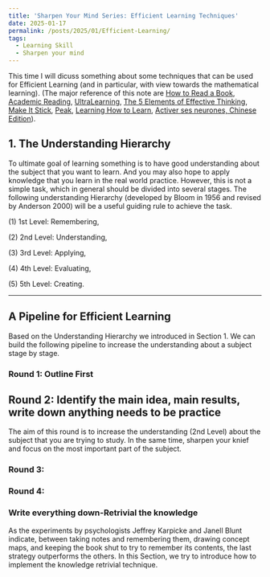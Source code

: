 ```yaml
---
title: 'Sharpen Your Mind Series: Efficient Learning Techniques'
date: 2025-01-17
permalink: /posts/2025/01/Efficient-Learning/
tags:
  - Learning Skill
  - Sharpen your mind
---
```



This time I will dicuss something about some techniques that can be used for Efficient Learning (and in particular, with view towards the mathematical learning). (The major reference of this note are [How to Read a Book](https://www.amazon.com/How-Read-Book-Classic-Intelligent/dp/0671212095/ref=pd_scr_dp_alt_d_d_sccl_3_16/137-4184692-9519920?pd_rd_w=XpGOO&content-id=amzn1.sym.9fbdb2a5-260d-4914-88b2-e8fdbc5ad804&pf_rd_p=9fbdb2a5-260d-4914-88b2-e8fdbc5ad804&pf_rd_r=4TEZE1T33344XQT1ZCCX&pd_rd_wg=wBYWZ&pd_rd_r=335413b1-8fad-4d6b-83aa-9e5fc10fc685&pd_rd_i=0671212095&psc=1), [Academic Reading](https://www.amazon.com/Academic-Reading-8th-Kathleen-McWhorter/dp/0321865820/?_encoding=UTF8&pd_rd_w=4jnzi&content-id=amzn1.sym.bc3ba8d1-5076-4ab7-9ba8-a5c6211e002d&pf_rd_p=bc3ba8d1-5076-4ab7-9ba8-a5c6211e002d&pf_rd_r=137-4184692-9519920&pd_rd_wg=JRySp&pd_rd_r=dc47a1eb-97a1-4f55-ab51-3dfd02f1d446&ref_=aufs_ap_sc_dsk), [UltraLearning](https://www.amazon.com/Ultralearning-Scott-Young-audiobook/dp/B07ST3Z1Q6/ref=sr_1_1?crid=1AL9GCEQ24P3W&dib=eyJ2IjoiMSJ9.VM-rPG7e0RaHU4nP-vgg4tLcl9UzORLHCZvhIvA2v-K93NoKtP_KMaVQCYiVg5HeP6x7bIN5ikCMWlHZzft5uHSBu3GXbtW8w7jXtNbcLvOmLnWVIWNJm3irNSeo4s1fBxFGSxkldHd2WQUvzw_BeSfGLwQlKysCU5AewvnQ9LfbbXRUdN3WOjYzkwmVMMgeTw9HA0O_-b0He_gcGEu1Ew1w30qgiJMSnz_dY1YGwtE.ujJOHfL8hZEeJ1k7RBfPZFb-aeagWUVxr6VunBouf5A&dib_tag=se&keywords=Ultra+Learning&qid=1737107165&sprefix=ultra+learnin%2Caps%2C322&sr=8-1), [The 5 Elements of Effective Thinking](https://www.amazon.com/5-Elements-Effective-Thinking/dp/0691156662/ref=sr_1_1?crid=ZQR307Y114GQ&dib=eyJ2IjoiMSJ9.YV8c7D6hXelQvpd3X4fAnIYl1XipjJ6BwY82azltRTGd34TN1bqFpzlzxE-kaT7ryCezhGyxcol8vN8Kk8TROBK98DIqfvcC9_D0Wmn8WmN54Kx3wjeEYkVtTLuQmaLDQLTtmzi6aGY53qftllfmkO-CJDBJQiSrNcQ_xtoVokHGETPicETkuWJ1YsAMPNIqrMHx_GIxTVi6468jQO7-HyQxZWxfy47cuZLJ53d3TqU.aoR2tdPDBCQJty8w-qWIYM5bnsewWhH101heS2UVJgU&dib_tag=se&keywords=Five+elements+learning&qid=1737125726&s=books&sprefix=five+elements+learnin%2Cstripbooks%2C275&sr=1-1), [Make It Stick](https://www.amazon.com/Make-Stick-Science-Successful-Learning/dp/0674729013/ref=pd_sbs_d_sccl_2_11/137-4184692-9519920?pd_rd_w=Dt3g0&content-id=amzn1.sym.156274ff-6322-443d-8bbf-ab3ed87e382f&pf_rd_p=156274ff-6322-443d-8bbf-ab3ed87e382f&pf_rd_r=GCGPAG9MD75TVVT25FPX&pd_rd_wg=pCUoW&pd_rd_r=208fb95d-5acb-4f9d-8d74-d7952602c54e&pd_rd_i=0674729013&psc=1), [Peak](https://www.amazon.com/Peak-Secrets-New-Science-Expertise/dp/0544947223/ref=pd_scr_dp_alt_d_d_sccl_3_17/137-4184692-9519920?pd_rd_w=XpGOO&content-id=amzn1.sym.9fbdb2a5-260d-4914-88b2-e8fdbc5ad804&pf_rd_p=9fbdb2a5-260d-4914-88b2-e8fdbc5ad804&pf_rd_r=4TEZE1T33344XQT1ZCCX&pd_rd_wg=wBYWZ&pd_rd_r=335413b1-8fad-4d6b-83aa-9e5fc10fc685&pd_rd_i=0544947223&psc=1), [Learning How to Learn](https://www.amazon.com/Learning-How-Learn-Spending-Studying-ebook/dp/B077CRLW9Q/?_encoding=UTF8&pd_rd_w=VzWPb&content-id=amzn1.sym.bc3ba8d1-5076-4ab7-9ba8-a5c6211e002d&pf_rd_p=bc3ba8d1-5076-4ab7-9ba8-a5c6211e002d&pf_rd_r=137-4184692-9519920&pd_rd_wg=CBFmX&pd_rd_r=7c16a311-44f5-411a-94d0-12f3f5682339&ref_=aufs_ap_sc_dsk), [Activer ses neurones, Chinese Edition](https://www.amazon.com/Activer-ses-neurones-apprendre-enseigner-ebook/dp/B0861KKQPC/ref=sr_1_1?crid=1OVIT7QYXHMTH&dib=eyJ2IjoiMSJ9.ttJm8-tzIIPjk9qFUn7QQYSs2l3xYPSNAGJCsLVPyO2x6YYqnl1sLKvmfXxYIl_9FYRpYDn1U11QkqQkwSGBF4r3nmIV7aFU0dVBQEmKTxs.dA0pfqvOfaTlzWz7Ny1iHcEwFgsBG9Uo8HXRkDG3mjA&dib_tag=se&keywords=Activer+SES+Neurones&qid=1737126677&s=digital-text&sprefix=activer+ses+neurones%2Cdigital-text%2C304&sr=1-1)).



## 1. The Understanding Hierarchy

To ultimate goal of learning something is to have good understanding about the subject that you want to learn. And you may also hope to apply knowledge that you learn in the real world practice. However, this is not a simple task, which in general should be divided into several stages.  The following understanding Hierarchy (developed by Bloom in 1956 and revised by Anderson 2000) will be a useful guiding rule to achieve the task. 

(1) 1st Level: Remembering,

(2) 2nd Level: Understanding,

(3) 3rd Level: Applying,

(4) 4th Level: Evaluating,

(5) 5th Level: Creating.


---
## A Pipeline for Efficient Learning

Based on the Understanding Hierarchy we introduced in Section 1. We can build the following pipeline to increase the understanding about a subject stage by stage. 

### Round 1: Outline First



## Round 2: Identify the main idea, main results, write down anything needs to be practice

The aim of this round is to increase the understanding (2nd Level) about the subject that you are trying to study. In the same time, sharpen your knief and focus on the most important part of the subject.




### Round 3: 


### Round 4: 


### Write everything down-Retrivial the knowledge

As the experiments by psychologists Jeffrey Karpicke and Janell Blunt indicate, between taking notes and remembering them, drawing concept maps, and keeping the book shut to try to remember its contents, the last strategy outperforms the others. In this Section, we try to introduce how to implement the knowledge retrivial technique.


